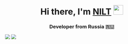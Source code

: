 <h1 align="center">Hi there, I'm <a href="https://daniilshat.ru/" target="_blank">NILT</a> <img src="https://github.com/blackcater/blackcater/raw/main/images/Hi.gif" height="32"/></h1><h3 align="center">Developer from Russia 🇷🇺</h3>


<img src="https://cdn.jsdelivr.net/gh/devicons/devicon@latest/icons/python/python-original.svg" /> <img src="https://cdn.jsdelivr.net/gh/devicons/devicon@latest/icons/csharp/csharp-plain.svg" />

          
          
